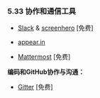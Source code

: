 ### 5.33 协作和通信工具

* [Slack](https://slack.com/) & [screenhero](https://screenhero.com/) \[免费\]

* [appear.in](https://appear.in/)

* [Mattermost](https://mattermost.org/) \[免费\]

**编码和GitHub协作与沟通：**

* [Gitter](https://gitter.im) \[免费\]

